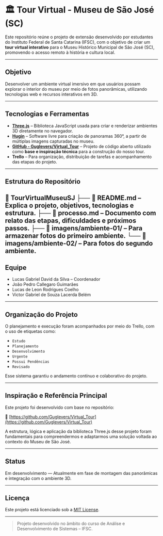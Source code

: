 # 🏛️ Tour Virtual - Museu de São José (SC)

Este repositório reúne o projeto de extensão desenvolvido por estudantes do Instituto Federal de Santa Catarina (IFSC), com o objetivo de criar um **tour virtual interativo** para o Museu Histórico Municipal de São José (SC), promovendo o acesso remoto à história e cultura local.

---

##  Objetivo

Desenvolver um ambiente virtual imersivo em que usuários possam explorar o interior do museu por meio de fotos panorâmicas, utilizando tecnologias web e recursos interativos em 3D.

---

##  Tecnologias e Ferramentas

- **[Three.js](https://threejs.org/)** – Biblioteca JavaScript usada para criar e renderizar ambientes 3D diretamente no navegador.
- **[Hugin](http://hugin.sourceforge.net/)** – Software livre para criação de panoramas 360°, a partir de múltiplas imagens capturadas no museu.
- **[GitHub - Guglevers/Virtual_Tour](https://github.com/Guglevers/Virtual_Tour)** – Projeto de código aberto utilizado como **base e inspiração técnica** para a construção do nosso tour.
- **Trello** – Para organização, distribuição de tarefas e acompanhamento das etapas do projeto.

---

##  Estrutura do Repositório
📁 TourVirtualMuseuSJ
├── 📄 README.md – Explica o projeto, objetivos, tecnologias e estrutura.
├── 📄 processo.md – Documento com relato das etapas, dificuldades e próximos passos.
├── 📁 imagens/ambiente-01/ – Para armazenar fotos do primeiro ambiente.
└── 📁 imagens/ambiente-02/ – Para fotos do segundo ambiente.
---

##  Equipe

- Lucas Gabriel David da Silva – Coordenador
- João Pedro Callegaro Guimarães
- Lucas de Leon Rodrigues Coelho
- Victor Gabriel de Souza Lacerda Belém

---

##  Organização do Projeto

O planejamento e execução foram acompanhados por meio do Trello, com o uso de etiquetas como:

- `Estudo`
- `Planejamento`
- `Desenvolvimento`
- `Urgente`
- `Possui Pendências`
- `Revisado`

Esse sistema garantiu o andamento contínuo e colaborativo do projeto.

---

##  Inspiração e Referência Principal

Este projeto foi desenvolvido com base no repositório:

🔗 [https://github.com/Guglevers/Virtual_Tour](https://github.com/Guglevers/Virtual_Tour)

A estrutura, lógica e aplicação da biblioteca Three.js desse projeto foram fundamentais para compreendermos e adaptarmos uma solução voltada ao contexto do Museu de São José.

---

## Status

 Em desenvolvimento — Atualmente em fase de montagem das panorâmicas e integração com o ambiente 3D.

---

## Licença

Este projeto está licenciado sob a [MIT License](LICENSE).

---

> Projeto desenvolvido no âmbito do curso de Análise e Desenvolvimento de Sistemas – IFSC.
